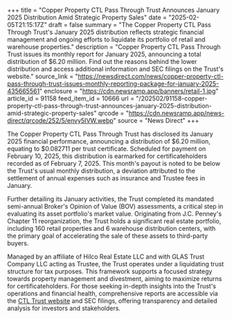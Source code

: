 +++
title = "Copper Property CTL Pass Through Trust Announces January 2025 Distribution Amid Strategic Property Sales"
date = "2025-02-05T21:15:17Z"
draft = false
summary = "The Copper Property CTL Pass Through Trust's January 2025 distribution reflects strategic financial management and ongoing efforts to liquidate its portfolio of retail and warehouse properties."
description = "Copper Property CTL Pass Through Trust issues its monthly report for January 2025, announcing a total distribution of $6.20 million. Find out the reasons behind the lower distribution and access additional information and SEC filings on the Trust's website."
source_link = "https://newsdirect.com/news/copper-property-ctl-pass-through-trust-issues-monthly-reporting-package-for-january-2025-435665561"
enclosure = "https://cdn.newsramp.app/banners/retail-1.jpg"
article_id = 91158
feed_item_id = 10666
url = "/202502/91158-copper-property-ctl-pass-through-trust-announces-january-2025-distribution-amid-strategic-property-sales"
qrcode = "https://cdn.newsramp.app/news-direct/qrcode/252/5/envy5IVW.webp"
source = "News Direct"
+++

<p>The Copper Property CTL Pass Through Trust has disclosed its January 2025 financial performance, announcing a distribution of $6.20 million, equating to $0.082711 per trust certificate. Scheduled for payment on February 10, 2025, this distribution is earmarked for certificateholders recorded as of February 7, 2025. This month's payout is noted to be below the Trust's usual monthly distribution, a deviation attributed to the settlement of annual expenses such as insurance and Trustee fees in January.</p><p>Further detailing its January activities, the Trust completed its mandated semi-annual Broker's Opinion of Value (BOV) assessments, a critical step in evaluating its asset portfolio's market value. Originating from J.C. Penney's Chapter 11 reorganization, the Trust holds a significant real estate portfolio, including 160 retail properties and 6 warehouse distribution centers, with the primary goal of accelerating the sale of these assets to third-party buyers.</p><p>Managed by an affiliate of Hilco Real Estate LLC and with GLAS Trust Company LLC acting as Trustee, the Trust operates under a liquidating trust structure for tax purposes. This framework supports a focused strategy towards property management and divestment, aiming to maximize returns for certificateholders. For those seeking in-depth insights into the Trust's operations and financial health, comprehensive reports are accessible via the <a href='http://www.ctltrust.net' rel='nofollow' target='_blank'>CTL Trust website</a> and SEC filings, offering transparency and detailed analysis for investors and stakeholders.</p>
